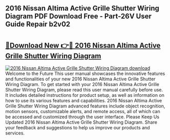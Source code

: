 ## 2016 Nissan Altima Active Grille Shutter Wiring Diagram PDF Download Free - Part-26V User Guide Repair b2v02

# <h2><a href="http://dfuajr4.blite.top/?on=2016+Nissan+Altima+Active+Grille+Shutter+Wiring+Diagram">🔗Download New 👉🔴 2016 Nissan Altima Active Grille Shutter Wiring Diagram</a></h2>

[![2016 Nissan Altima Active Grille Shutter Wiring Diagram download](https://i.imgur.com/lujVjoI.png)](http://dfuajr4.blite.top/?on=2016+Nissan+Altima+Active+Grille+Shutter+Wiring+Diagram)
Welcome to the Future This user manual showcases the innovative features and functionalities of your new 2016 Nissan Altima Active Grille Shutter Wiring Diagram. To get started with your 2016 Nissan Altima Active Grille Shutter Wiring Diagram, please read this user manual carefully before use. It includes detailed instructions for product setup, as well as information on how to use its various features and capabilities. 2016 Nissan Altima Active Grille Shutter Wiring Diagram advanced features include object recognition, motion sensors, customizable alerts, and remote access, all of which can be accessed and customized through the user interface. Please Keep Us Updated 2016 Nissan Altima Active Grille Shutter Wiring Diagram. Share your feedback and suggestions to help us improve our products and services.
